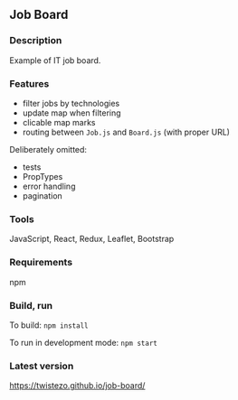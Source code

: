 ## Job Board

### Description

Example of IT job board.

### Features

- filter jobs by technologies
- update map when filtering
- clicable map marks
- routing between `Job.js` and `Board.js` (with proper URL)

Deliberately omitted:

- tests
- PropTypes
- error handling
- pagination

### Tools

JavaScript, React, Redux, Leaflet, Bootstrap

### Requirements

npm

### Build, run

To build: `npm install`

To run in development mode: `npm start`

### Latest version

https://twistezo.github.io/job-board/
